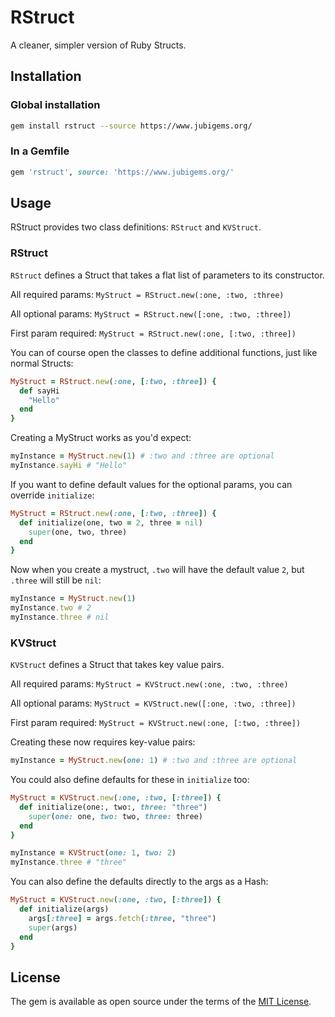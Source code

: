 # RStruct

A cleaner, simpler version of Ruby Structs.

## Installation

### Global installation

```zsh
gem install rstruct --source https://www.jubigems.org/
```

### In a Gemfile

```ruby
gem 'rstruct', source: 'https://www.jubigems.org/'
```

## Usage

RStruct provides two class definitions:  `RStruct` and `KVStruct`.

### RStruct

`RStruct` defines a Struct that takes a flat list of parameters to its constructor.

All required params:  `MyStruct = RStruct.new(:one, :two, :three)`

All optional params:  `MyStruct = RStruct.new([:one, :two, :three])`

First param required:  `MyStruct = RStruct.new(:one, [:two, :three])`

You can of course open the classes to define additional functions, just like normal Structs:

```ruby
MyStruct = RStruct.new(:one, [:two, :three]) {
  def sayHi
    "Hello"
  end
}
```

Creating a MyStruct works as you'd expect:

```ruby
myInstance = MyStruct.new(1) # :two and :three are optional
myInstance.sayHi # "Hello"
```

If you want to define default values for the optional params, you can override `initialize`:

```ruby
MyStruct = RStruct.new(:one, [:two, :three]) {
  def initialize(one, two = 2, three = nil)
    super(one, two, three)
  end
}
```

Now when you create a mystruct, `.two` will have the default value `2`, but `.three` will still be `nil`:

```ruby
myInstance = MyStruct.new(1)
myInstance.two # 2
myInstance.three # nil
```

### KVStruct

`KVStruct` defines a Struct that takes key value pairs.

All required params:  `MyStruct = KVStruct.new(:one, :two, :three)`

All optional params:  `MyStruct = KVStruct.new([:one, :two, :three])`

First param required:  `MyStruct = KVStruct.new(:one, [:two, :three])`

Creating these now requires key-value pairs:

```ruby
myInstance = MyStruct.new(one: 1) # :two and :three are optional
```

You could also define defaults for these in `initialize` too:

```ruby
MyStruct = KVStruct.new(:one, :two, [:three]) {
  def initialize(one:, two:, three: "three")
    super(one: one, two: two, three: three)
  end
}
```

```ruby
myInstance = KVStruct(one: 1, two: 2)
myInstance.three # "three"
```

You can also define the defaults directly to the args as a Hash:

```ruby
MyStruct = KVStruct.new(:one, :two, [:three]) {
  def initialize(args)
    args[:three] = args.fetch(:three, "three")
    super(args)
  end
}
```

## License

The gem is available as open source under the terms of the [MIT License](https://opensource.org/licenses/MIT).
